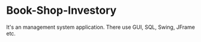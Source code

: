 # Book-Shop-Investory
It's an management system application. There use GUI, SQL, Swing, JFrame etc. 
